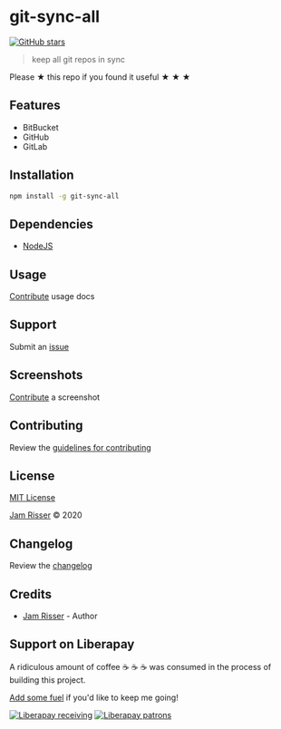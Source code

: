 # git-sync-all

[![GitHub stars](https://img.shields.io/github/stars/codejamninja/git-sync-all.svg?style=social&label=Stars)](https://github.com/codejamninja/git-sync-all)

> keep all git repos in sync

Please ★ this repo if you found it useful ★ ★ ★


## Features

* BitBucket
* GitHub
* GitLab


## Installation

```sh
npm install -g git-sync-all
```


## Dependencies

* [NodeJS](https://nodejs.org)


## Usage

[Contribute](https://github.com/codejamninja/git-sync-all/blob/master/CONTRIBUTING.md) usage docs


## Support

Submit an [issue](https://github.com/codejamninja/git-sync-all/issues/new)


## Screenshots

[Contribute](https://github.com/codejamninja/git-sync-all/blob/master/CONTRIBUTING.md) a screenshot


## Contributing

Review the [guidelines for contributing](https://github.com/codejamninja/git-sync-all/blob/master/CONTRIBUTING.md)


## License

[MIT License](https://github.com/codejamninja/git-sync-all/blob/master/LICENSE)

[Jam Risser](https://codejam.ninja) © 2020


## Changelog

Review the [changelog](https://github.com/codejamninja/git-sync-all/blob/master/CHANGELOG.md)


## Credits

* [Jam Risser](https://codejam.ninja) - Author


## Support on Liberapay

A ridiculous amount of coffee ☕ ☕ ☕ was consumed in the process of building this project.

[Add some fuel](https://liberapay.com/codejamninja/donate) if you'd like to keep me going!

[![Liberapay receiving](https://img.shields.io/liberapay/receives/codejamninja.svg?style=flat-square)](https://liberapay.com/codejamninja/donate)
[![Liberapay patrons](https://img.shields.io/liberapay/patrons/codejamninja.svg?style=flat-square)](https://liberapay.com/codejamninja/donate)
